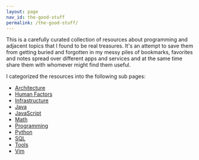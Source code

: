 ```yaml
---
layout: page
nav_id: the-good-stuff
permalink: /the-good-stuff/
---
```


<!-- markdownlint-disable MD041  -->

This is a carefully curated collection of resources about programming and
adjacent topics that I found to be real treasures. It's an attempt to save them
from getting buried and forgotten in my messy piles of bookmarks, favorites and
notes spread over different apps and services and at the same time share them
with whomever might find them useful.

I categorized the resources into the following sub pages:

- [Architecture](/the-good-stuff/architecture.html)
- [Human Factors](/the-good-stuff/human-factors.html)
- [Infrastructure](/the-good-stuff/infrastructure.html)
- [Java](/the-good-stuff/java.html)
- [JavaScript](/the-good-stuff/javascript.html)
- [Math](/the-good-stuff/math.html)
- [Programming](/the-good-stuff/programming.html)
- [Python](/the-good-stuff/python.html)
- [SQL](/the-good-stuff/sql.html)
- [Tools](/the-good-stuff/tools.html)
- [Vim](/the-good-stuff/vim.html)
